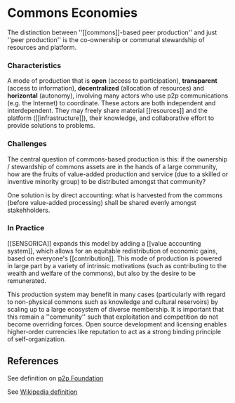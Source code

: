 # Commons Economies
The distinction between ''[[commons]]-based peer production'' and just ''peer production'' is the co-ownership or communal stewardship of resources and platform.

###  Characteristics 

A mode of production that is **open** (access to participation), **transparent** (access to information), **decentralized** (allocation of resources) and **horizontal** (autonomy), involving many actors who use p2p communications (e.g. the Internet) to coordinate. These actors are both independent and interdependent. They may freely share material [[resources]] and the platform ([[infrastructure]]), their knowledge, and collaborative effort to provide solutions to problems.

###  Challenges 

The central question of commons-based production is this: if the ownership / stewardship of commons assets are in the hands of a large community, how are the fruits of value-added production and service (due to a skilled or inventive minority group) to be distributed amongst that community?

One solution is by direct accounting: what is harvested from the commons (before value-added processing) shall be shared evenly amongst stakehholders.

###  In Practice 

[[SENSORICA]] expands this model by adding a [[value accounting system]], which allows for an equitable redistribution of economic gains, based on everyone's [[contribution]]. This mode of production is powered in large part by a variety of intrinsic motivations (such as contributing to the wealth and welfare of the commons), but also by the desire to be remunerated.

This production system may benefit in many cases (particularly with regard to non-physical commons such as knowledge and cultural reservoirs) by scaling up to a large ecosystem of diverse membership. It is important that this remain a ''community'' such that exploitation and competition do not become overriding forces. Open source development and licensing enables higher-order currencies like reputation to act as a strong binding principle of self-organization. 

##  References 

See definition on [p2p Foundation](http://p2pfoundation.net/Category:Peerproduction)

See [Wikipedia definition](http://en.wikipedia.org/wiki/Commons-based_peer_production)

